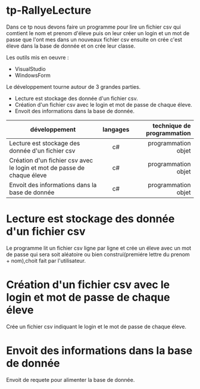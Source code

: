 # tp-RallyeLecture
Dans ce tp nous devons faire un programme pour lire un fichier csv qui comtient le nom et prenom d'éleve puis on leur créer un login et
un mot de passe que l'ont mes dans un nouveaux fichier csv ensuite on crée c'est éleve dans la base de donnée et on crée leur classe.

 
 Les outils mis en oeuvre :
 * VisualStudio
 * WindowsForm
 
 Le développement tourne autour de 3 grandes parties.
 * Lecture est stockage des donnée d'un fichier csv.
 * Création d'un fichier csv avec le login et mot de passe de chaque éleve.
 * Envoit des informations dans la base de donnée.
 
 |développement          |langages |technique de programmation                           |
|-----------------------|:-------:|----------------------------------------------------:|
|Lecture est stockage des donnée d'un fichier csv |c#|programmation objet|
|Création d'un fichier csv avec le login et mot de passe de chaque éleve|c#|programmation objet|
|Envoit des informations dans la base de donnée|c#|programmation objet|
 
 # Lecture est stockage des donnée d'un fichier csv
 Le programme lit un fichier csv ligne par ligne et crée un éleve avec un mot de passe qui sera soit aléatoire ou bien construi(premiére 
 lettre du prenom + nom),choit fait par l'utilisateur.
 
 # Création d'un fichier csv avec le login et mot de passe de chaque éleve
 Crée un fichier csv indiquant le login et le mot de passe de chaque éleve.
 
 # Envoit des informations dans la base de donnée
 Envoit de requete pour alimenter la base de donnée.

